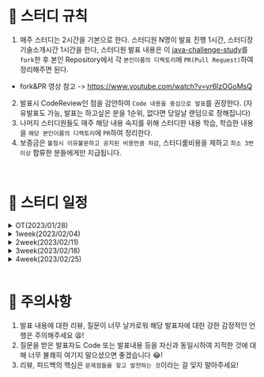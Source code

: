 # 📢 스터디 규칙
1. 매주 스터디는 2시간을 기본으로 한다. 스터디원 N명이 발표 진행 1시간, 스터디장 기술소개시간 1시간을 한다, 스터디원 발표 내용은 이 [java-challenge-study](https://github.com/mooh2jj/Java-Challenge-Study)를 `fork`한 후 본인 Repository에서 각 `본인이름의 디렉토리`에 `PR(Pull Request)`하여 정리해주면 된다.
  * fork&PR 영상 참고 -> https://www.youtube.com/watch?v=yr6IzOGoMsQ

2. 발표시 CodeReview인 점을 감안하여 `Code 내용을 중심으로 발표`를 권장한다. (자유발표도 가능, 발표는 하고싶은 분을 1순위, 없다면 당일날 랜덤으로 정해집니다)
3. 나머지 스터디원들도 매주 해당 내용 숙지를 위해 스터디한 내용 학습, 학습한 내용을 `해당 본인이름의 디렉토리`에 `PR`하여 정리한다. 
4. 보증금은 `불참시 이유불문하고 공지된 비용만큼 차감`, 스터디룸비용을 제하고 `최소 3번 이상` 합류한 분들에게만 지급됩니다.

<br>

# 📅 스터디 일정

<details>
<summary>OT(2023/01/28)</summary>
<div markdown="1">

  * 자기소개 시간
  * 스터디 취지, 방향, 구성 방식 설명
  * 과제
  ```
  1) 사용 툴 설치및 이해하기 
   * IntelliJ(얼티메이트 버전 추천-플러그인 사용 가능)
   * MySQL, DB 접속 HediSQL or Dbeaver
   * e2e 테스트용 postman
   * git/github
 
  2) 해당 레포지토리 fork & PR 해보기
 
  3) Setting 환경 -> REST API springBoot 
    * SpringBoot REST API로 Dto로 데이터값 POST방식(postman)으로 확인
  
  4) 로또 생성기 구현
    * 로또 번호 갯수 input -> 랜덤 로또 번호 6자리 생성 output 프로그램 구현

  챌린지) 자바 성적 산출 프로그램 구현
    * 과목이름이 한글인 경우에 count, 평균을 산출해주세요. (정규표현식을 사용해주세요)
  ```
 * 환경셋팅 - [https://www.notion.so/bb4d80cb1a094696b8ff27f4cd52bb00](https://www.notion.so/bb4d80cb1a094696b8ff27f4cd52bb00)
</div>
</details>

<details>
<summary>1week(2023/02/04)</summary>
<div markdown="1">

  * POJO -> OOP 형식의 유지보수가능하게 돕는 자바 클래스 
    * 데이터 그릇(Entity, Dto, VO 등)으로 활용
    * SpirngBoot의 in/output 흐름 어노테이션 파라미터로 활용
    
  * REST API로 Dto 필드 데이터값 POST방식(postman)으로 output 확인
    * 순수 자바 프로젝트로 진행해도 무관
    * ex) 자바 성적 산출 프로그램

  * 비즈니스 로직 조건문 if, 반복문 for, while
    * 도메인 주도 패턴 - 데이터처리로직 -> 관련 Domain Dto에 메서드로 이동
    * Stream API로 데이터값 파싱
    * ex) lottoGenerate 랜덤번호 산출
 
 * 과제 
 ```
이벤트 `쿠폰` 을 사용하는 서비스 내
데이터 파싱을 중점으로 만든 문제

1. 쿠폰 이름으로 `한글` or `특수문자`가 들어있는 것을 `정규표현식`으로 찾기

* ex) 한글이 들어있는 쿠폰 "ASDS개발자"
* `정규표현식`으로 축출
* 이런 쿠폰 이름이 있을시 `빌더패턴`을 사용해서 Output 해주세요.


2. Dto(req/res)에 쿠폰에 대한 여러가지 필드들이 존재할 수 있습니다. 그중  시간필드, `상태값 status필드`도 존재합니다. 
`현재`를 기준으로 `beginDt ~ endDt 이외 기간`에 쿠폰이라면 status Enum 상태가 `unable("사용불가")`하게 할 수 있는 로직을 만들어주세요.

* beginDt : 이벤트쿠폰시작일 / endDt: 이벤트쿠폰마지막일
* LocalDateTime 사용


3. Optional, 함수형 인터페이스 학습
4. 사용하고 있는 디자인 패턴 2개 이상만 공부해오기

 ```
 
 * 정리 - https://www.notion.so/1week-f6fec789ea48479d976f4a37ae57cd56
</div>
</details>

<details>
<summary>2week(2023/02/11)</summary>
<div markdown="1">

  * 데이터 파싱 전 REST API layerd 아키텍쳐상 request → response 과정
  * 비즈니스로직 Dto- Entity 변환 과정
  * 자바 8 기술 -> 함수형 프로그래밍 (람다, 함수형 인터페이스, Stream)
  * Optional 사용하는 이유 및 처리 메서드들
  * 디자인 패턴을 공부하는 이유
 
 * 과제 
 ```
1) 자기만의 Stream 데이터파싱, Optional 처리 경험을 공유해주세요:)

2) 리플렉션(proxy) 학습

3) Exception 학습
* checked Exception vs unchecked Exception
* throw vs try catch
 ```
 
</div>
</details>

<details>
<summary>3week(2023/02/18)</summary>
<div markdown="1">

  * 과제 내용 => 리플렉션(프록시->AOP), exception의 예외처리(컴파일시 vs 런타임시)
  * OOP & 디자인 패턴을 사용하는 이유 => "격리성", "추상화"
  * 스프링에서 쓰이는 디자인패턴 => "싱글톤", "프록시", "팩토리 메서드", "전략" 등
  * 재사용 vs 격리성
  * Thrad-safe 하게 코딩하기 => "stateless", "immutable"
 
 * 과제 
 ```
1) StringBuffer vs StringBuilder 비교해보기
2) final 키워드 학습
3) 무한참조란? 무한참조 일어나는 이유 학습
4) equals(), hashCode() 재정의하는 이유
 ```
 
</div>
</details>

<details>
<summary>4week(2023/02/25)</summary>
<div markdown="1">

  * 과제 내용 => StringBuilder vs StringBuffer 차이, String의 불변객체 이야기
  * OOP & 디자인 패턴을 사용하는 이유 다시 상기
  * 무한참조 대표적인 예시
  * final 을 사용하는 이유
  * 스터디 후 취업을 하는 전략들 생각정리
 
 * 과제 
 ```
지금까지 스터디한 내용 정리해보기

수고 하셨습니다 :)
 ```
</div>
</details>

<br>


# 🎃 주의사항

1. 발표 내용에 대한 리뷰, 질문이 너무 날카로워 해당 발표자에 대한 강한 감정적인 언행은 주의해주세요 😫!
2. 질문을 받은 발표자도 Code 또는 발표내용 등을 자신과 동일시하여 지적한 것에 대해 너무 불쾌히 여기지 말으셨으면 좋겠습니다 😂!
3. 리뷰, 피드백의 핵심은 `문제점들을 찾고 발전하는 것`이라는 걸 잊지 말아주세요!

